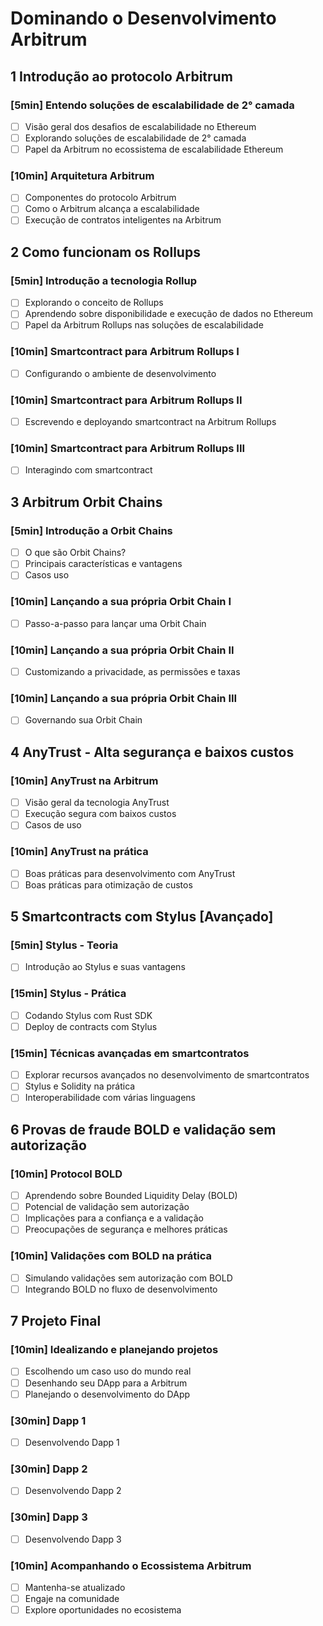 # Dominando o Desenvolvimento Arbitrum

## 1 Introdução ao protocolo Arbitrum

### [5min] Entendo soluções de escalabilidade de 2° camada

- [ ] Visão geral dos desafios de escalabilidade no Ethereum
- [ ] Explorando soluções de escalabilidade de 2° camada
- [ ] Papel da Arbitrum no ecossistema de escalabilidade Ethereum

### [10min] Arquitetura Arbitrum

- [ ] Componentes do protocolo Arbitrum
- [ ] Como o Arbitrum alcança a escalabilidade
- [ ] Execução de contratos inteligentes na Arbitrum

## 2 Como funcionam os Rollups

### [5min] Introdução a tecnologia Rollup

- [ ] Explorando o conceito de Rollups
- [ ] Aprendendo sobre disponibilidade e execução de dados no Ethereum
- [ ] Papel da Arbitrum Rollups nas soluções de escalabilidade

### [10min] Smartcontract para Arbitrum Rollups I

- [ ] Configurando o ambiente de desenvolvimento

### [10min] Smartcontract para Arbitrum Rollups II

- [ ] Escrevendo e deployando smartcontract na Arbitrum Rollups

### [10min] Smartcontract para Arbitrum Rollups III

- [ ] Interagindo com smartcontract

## 3 Arbitrum Orbit Chains

### [5min] Introdução a Orbit Chains

- [ ] O que são Orbit Chains?
- [ ] Principais características e vantagens
- [ ] Casos uso

### [10min] Lançando a sua própria Orbit Chain I

- [ ] Passo-a-passo para lançar uma Orbit Chain

### [10min] Lançando a sua própria Orbit Chain II

- [ ] Customizando a privacidade, as permissões e taxas

### [10min] Lançando a sua própria Orbit Chain III

- [ ] Governando sua Orbit Chain

## 4 AnyTrust - Alta segurança e baixos custos

### [10min] AnyTrust na Arbitrum

- [ ] Visão geral da tecnologia AnyTrust
- [ ] Execução segura com baixos custos
- [ ] Casos de uso

### [10min] AnyTrust na prática

- [ ] Boas práticas para desenvolvimento com AnyTrust
- [ ] Boas práticas para otimização de custos

## 5 Smartcontracts com Stylus [Avançado]

### [5min] Stylus - Teoria

- [ ] Introdução ao Stylus e suas vantagens

### [15min] Stylus - Prática

- [ ] Codando Stylus com Rust SDK
- [ ] Deploy de contracts com Stylus

### [15min] Técnicas avançadas em smartcontratos

- [ ] Explorar recursos avançados no desenvolvimento de smartcontratos
- [ ] Stylus e Solidity na prática
- [ ] Interoperabilidade com várias linguagens

## 6 Provas de fraude BOLD e validação sem autorização

### [10min] Protocol BOLD

- [ ] Aprendendo sobre Bounded Liquidity Delay (BOLD)
- [ ] Potencial de validação sem autorização
- [ ] Implicações para a confiança e a validação
- [ ] Preocupações de segurança e melhores práticas

### [10min] Validações com BOLD na prática

- [ ] Simulando validações sem autorização com BOLD
- [ ] Integrando BOLD no fluxo de desenvolvimento

## 7 Projeto Final

### [10min] Idealizando e planejando projetos

- [ ] Escolhendo um caso uso do mundo real
- [ ] Desenhando seu DApp para a Arbitrum
- [ ] Planejando o desenvolvimento do DApp

### [30min] Dapp 1

- [ ] Desenvolvendo Dapp 1

### [30min] Dapp 2

- [ ] Desenvolvendo Dapp 2

### [30min] Dapp 3

- [ ] Desenvolvendo Dapp 3

### [10min] Acompanhando o Ecossistema Arbitrum

- [ ] Mantenha-se atualizado
- [ ] Engaje na comunidade
- [ ] Explore oportunidades no ecosistema
